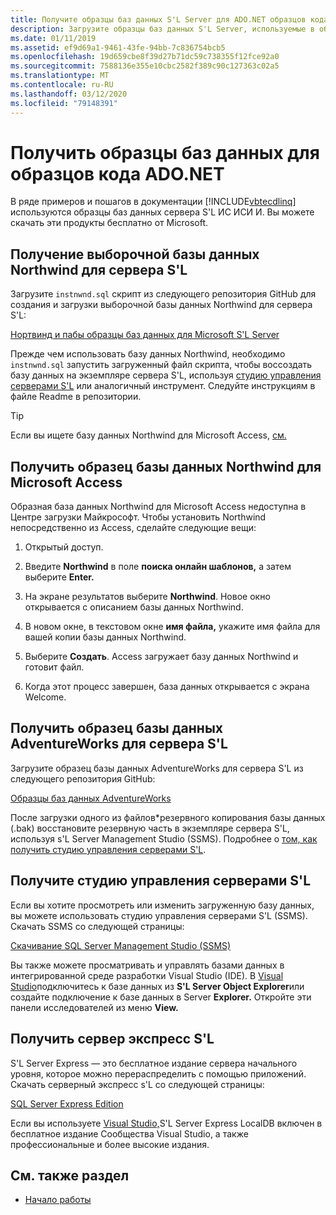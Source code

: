 ```yaml
---
title: Получите образцы баз данных S'L Server для ADO.NET образцов кода
description: Загрузите образцы баз данных S'L Server, используемые в образцах кода в документации ADO.NET, а также инструменты s'L Server и управления
ms.date: 01/11/2019
ms.assetid: ef9d69a1-9461-43fe-94bb-7c836754bcb5
ms.openlocfilehash: 19d659cbe8f39d27b71dc59c738355f12fce92a0
ms.sourcegitcommit: 7588136e355e10cbc2582f389c90c127363c02a5
ms.translationtype: MT
ms.contentlocale: ru-RU
ms.lasthandoff: 03/12/2020
ms.locfileid: "79148391"
---
```

# <a name="get-the-sample-databases-for-adonet-code-samples"></a>Получить образцы баз данных для образцов кода ADO.NET

В ряде примеров и пошагов в документации [!INCLUDE[vbtecdlinq](../../../../../../includes/vbtecdlinq-md.md)] используются образцы баз данных сервера S'L ИС ИСИ И. Вы можете скачать эти продукты бесплатно от Microsoft.

## <a name="get-the-northwind-sample-database-for-sql-server"></a>Получение выборочной базы данных Northwind для сервера S'L

Загрузите `instnwnd.sql` скрипт из следующего репозитория GitHub для создания и загрузки выборочной базы данных Northwind для сервера S'L:

[Нортвинд и пабы образцы баз данных для Microsoft S'L Server](https://github.com/Microsoft/sql-server-samples/tree/master/samples/databases/northwind-pubs)

Прежде чем использовать базу данных Northwind, необходимо `instnwnd.sql` запустить загруженный файл скрипта, чтобы воссоздать базу данных на экземпляре сервера S'L, используя [студию управления серверами S'L](#get_ssms) или аналогичный инструмент. Следуйте инструкциям в файле Readme в репозитории.

> [!TIP]
> Если вы ищете базу данных Northwind для Microsoft Access, [см.](#northwind_access)

## <a name="get-the-northwind-sample-database-for-microsoft-access"></a><a name="northwind_access"></a>Получить образец базы данных Northwind для Microsoft Access

Образная база данных Northwind для Microsoft Access недоступна в Центре загрузки Майкрософт. Чтобы установить Northwind непосредственно из Access, сделайте следующие вещи:

1. Открытый доступ.

1. Введите **Northwind** в поле **поиска онлайн шаблонов,** а затем выберите **Enter.**

1. На экране результатов выберите **Northwind**. Новое окно открывается с описанием базы данных Northwind.

1. В новом окне, в текстовом окне **имя файла,** укажите имя файла для вашей копии базы данных Northwind.

1. Выберите **Создать**. Access загружает базу данных Northwind и готовит файл.

1. Когда этот процесс завершен, база данных открывается с экрана Welcome.

## <a name="get-the-adventureworks-sample-database-for-sql-server"></a>Получить образец базы данных AdventureWorks для сервера S'L

Загрузите образец базы данных AdventureWorks для сервера S'L из следующего репозитория GitHub:

[Образцы баз данных AdventureWorks](https://github.com/Microsoft/sql-server-samples/releases/tag/adventureworks)

После загрузки одного из файлов\*резервного копирования базы данных (.bak) восстановите резервную часть в экземпляре сервера S'L, используя s'L Server Management Studio (SSMS). Подробнее о [том, как получить студию управления серверами S'L](#get_ssms).

## <a name="get-sql-server-management-studio"></a><a name="get_ssms"></a>Получите студию управления серверами S'L
Если вы хотите просмотреть или изменить загруженную базу данных, вы можете использовать студию управления серверами S'L (SSMS). Скачать SSMS со следующей страницы:

[Скачивание SQL Server Management Studio (SSMS)](/sql/ssms/download-sql-server-management-studio-ssms)

Вы также можете просматривать и управлять базами данных в интегрированной среде разработки Visual Studio (IDE). В [Visual Studio](https://www.visualstudio.com/downloads/?utm_medium=microsoft&utm_source=docs.microsoft.com&utm_campaign=button+cta&utm_content=download+vs2017)подключитесь к базе данных из **S'L Server Object Explorer**или создайте подключение к базе данных в Server **Explorer.** Откройте эти панели исследователей из меню **View.**

## <a name="get-sql-server-express"></a><a name="get_sql"></a>Получить сервер экспресс S'L

S'L Server Express — это бесплатное издание сервера начального уровня, которое можно перераспределить с помощью приложений. Скачать серверный экспресс s'L со следующей страницы:
  
[SQL Server Express Edition](https://www.microsoft.com/sql-server/sql-server-editions-express)

Если вы используете [Visual Studio,](https://www.visualstudio.com/downloads/?utm_medium=microsoft&utm_source=docs.microsoft.com&utm_campaign=button+cta&utm_content=download+vs2017)S'L Server Express LocalDB включен в бесплатное издание Сообщества Visual Studio, а также профессиональные и более высокие издания.  

## <a name="see-also"></a>См. также раздел

- [Начало работы](getting-started.md)
